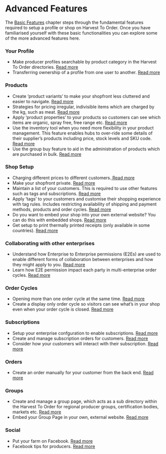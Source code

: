 # Advanced Features

The [Basic Features](../basic-features/) chapter steps through the fundamental features required to setup a profile or shop on Harvest To Order. Once you have familiarised yourself with these basic functionalities you can explore some of the more advanced features here.

### Your Profile

* Make producer profiles searchable by product category in the Harvest To Order directories. [Read more](your-profile/making-a-producer-profile-searchable-by-product-category.md)
* Transferring ownership of a profile from one user to another. [Read more](your-profile/transfer-ownership.md)

### Products

* Create ‘product variants’ to make your shopfront less cluttered and easier to navigate. [Read more ](products/product-variants.md)
* Strategies for pricing irregular, indivisible items which are charged by the kg, such as meat. [Read more](products/pricing-irregular-items-kg.md)
* Apply ‘product properties’ to your products so customers can see which items are organic, spray free, free range etc. [Read more](products/product-properties.md)
* Use the inventory tool when you need more flexibility in your product management. This feature enables hubs to over-ride some details of their supplier’s products including price, stock levels and SKU code. [Read more](products/inventory-tool.md)
* Use the group buy feature to aid in the administration of products which are purchased in bulk. [Read more](products/group-buy-for-bulk-ordering.md)

### Shop Setup

* Charging different prices to different customers.[ Read more](shop-setup/customer-specific-pricing.md)
* Make your shopfront private. [Read more](shop-setup/private-shopfront.md)
* Maintain a list of your customers. This is required to use other features such as tags and subscriptions. [Read more](shop-setup/customers.md)
* Apply ‘tags’ to your customers and customise their shopping experience with tag rules. Includes restricting availability of shipping and payment methods, products and order cycles. [Read more](shop-setup/tags-and-tag-rules.md)
* Do you want to embed your shop into your own external website? You can do this with embedded shops. [Read more](shop-setup/embedded-shopfront.md)
* Get setup to print thermally printed receipts \(only available in some countries\). [Read more](shop-setup/thermally-printed-receipts.md)

### Collaborating with other enterprises

* Understand how Enterprise to Enterprise permissions \(E2Es\) are used to enable different forms of collaboration between enterprises and how they might apply to you. [Read more](collaboration-with-other-enterprises/enterprise-to-enterprise-permissions-e2es.md)
* Learn how E2E permission impact each party in multi-enterprise order cycles. [Read more](collaboration-with-other-enterprises/permissions-in-multi-enterprise-order-cycles.md)

### Order Cycles

* Opening more than one order cycle at the same time. [Read more](order-cycles/opening-more-than-one-order-cycle.md)
* Create a display only order cycle so visitors can see what’s in your shop even when your order cycle is closed. [Read more](order-cycles/display-only-order-cycles.md)

### Subscriptions

* Setup your enterprise confguration to enable subscriptions. [Read more](subscriptions/subscriptions-configuration.md)
* Create and manage subscription orders for customers. [Read more](subscriptions/subscriptions-creating-and-managing-orders.md)
* Consider how your customers will interact with their subscription. [Read more](shop-setup/customer-specific-pricing.md)

### Orders

* Create an order manually for your customer from the back end. [Read more](orders/create-orders-manually.md)

### Groups

* Create and manage a group page, which acts as a sub directory within the Harvest To Order for regional producer groups, certification bodies, markets etc. [Read more](groups/group-page.md)
* Embed your Group Page in your own, external website. [Read more](groups/embed-a-group-page.md)

### Social

* Put your farm on Facebook. [Read more](social/your-farm-on-facebook.md)
* Facebook tips for producers. [Read more](social/facebook-tips.md)



